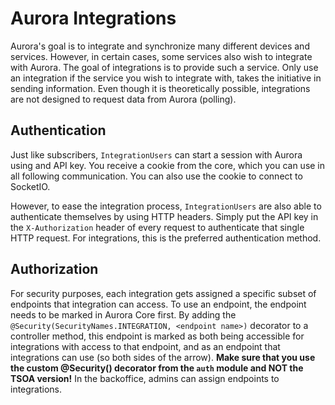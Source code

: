 # Aurora Integrations

Aurora's goal is to integrate and synchronize many different devices and services. However, in certain cases, some
services also wish to integrate with Aurora. The goal of integrations is to provide such a service. Only use an
integration if the service you wish to integrate with, takes the initiative in sending information. Even though it is
theoretically possible, integrations are not designed to request data from Aurora (polling).

## Authentication

Just like subscribers, `IntegrationUsers` can start a session with Aurora using and API key. You receive a cookie from
the core, which you can use in all following communication. You can also use the cookie to connect to SocketIO.

However, to ease the integration process, `IntegrationUsers` are also able to authenticate themselves by using HTTP
headers. Simply put the API key in the `X-Authorization` header of every request to authenticate that single HTTP
request. For integrations, this is the preferred authentication method.

## Authorization

For security purposes, each integration gets assigned a specific subset of endpoints that integration can access.
To use an endpoint, the endpoint needs to be marked in Aurora Core first. By adding the
`@Security(SecurityNames.INTEGRATION, <endpoint name>)` decorator to a controller method, this endpoint is marked as
both being accessible for integrations with access to that endpoint, and as an endpoint that integrations can use
(so both sides of the arrow). **Make sure that you use the custom @Security() decorator from the `auth` module and NOT
the TSOA version!** In the backoffice, admins can assign endpoints to integrations.
